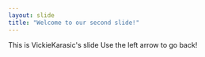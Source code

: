 ```yaml
---
layout: slide
title: "Welcome to our second slide!"
---
```

This is VickieKarasic's slide
Use the left arrow to go back!

